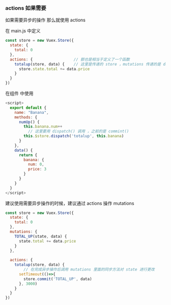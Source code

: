 ### actions 如果需要

如果需要异步的操作 那么就使用 actions 

在 main.js 中定义

```javascript
const store = new Vuex.Store({
  state: {
    total: 0
  },
  actions: {                  // 额也是相当于定义了一个函数
    totalup(store, data) {    // 这里是传递的 store ，mutations 传递的是 data
      store.state.total += data.price
    }
  }
})
```



在组件 中使用

```javascript
<script>
  export default {
    name: "Banana",
    methods: {
      numUp() {
        this.banana.num++
          // 这里要用 dispatch() 调用 ，之前的是 commint() 
        this.$store.dispatch('totalup', this.banana)
      }
    },
    data() {
      return {
        banana: {
          num: 0,
          price: 3
        }
      }
    }
  }
</script>
```

建议使用需要异步操作的时候，建议通过 actions 操作 mutations 

```javascript
const store = new Vuex.Store({
  state: {
    total: 0
  },
  mutations: {
    TOTAL_UP(state, data) {
      state.total += data.price
    }
  },
    
  actions: {
    totalup(store, data) {
        // 在完成异步操作后调用 mutations 里面的同步方法对 state 进行更改
      setTimeout(()=>{
        store.commit('TOTAL_UP', data)
      }, 3000)
    }
  }
})
```

